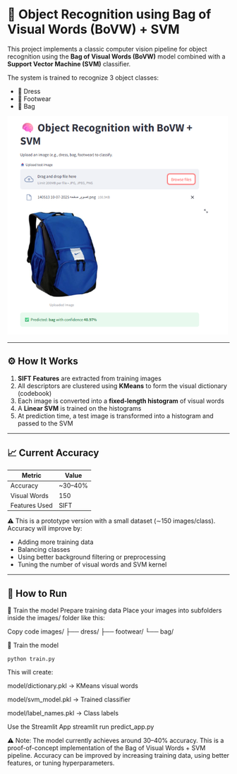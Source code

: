 # 🧠 Object Recognition using Bag of Visual Words (BoVW) + SVM

This project implements a classic computer vision pipeline for object recognition using the **Bag of Visual Words (BoVW)** model combined with a **Support Vector Machine (SVM)** classifier.

The system is trained to recognize 3 object classes:
- 👗 Dress  
- 👠 Footwear  
- 🎒 Bag  

<img src="sample_output.png" width="500">

---

## ⚙️ How It Works

1. **SIFT Features** are extracted from training images  
2. All descriptors are clustered using **KMeans** to form the visual dictionary (codebook)  
3. Each image is converted into a **fixed-length histogram** of visual words  
4. A **Linear SVM** is trained on the histograms  
5. At prediction time, a test image is transformed into a histogram and passed to the SVM

---

## 📈 Current Accuracy

| Metric         | Value   |
|----------------|---------|
| Accuracy       | ~30–40% |
| Visual Words   | 150     |
| Features Used  | SIFT    |

⚠️ This is a prototype version with a small dataset (∼150 images/class). Accuracy will improve by:
- Adding more training data
- Balancing classes
- Using better background filtering or preprocessing
- Tuning the number of visual words and SVM kernel

---

## 🚀 How to Run

🔹 Train the model
Prepare training data
Place your images into subfolders inside the images/ folder like this:

Copy code
images/
├── dress/
├── footwear/
└── bag/


🔹 Train the model
    
    python train.py

This will create:

model/dictionary.pkl → KMeans visual words

model/svm_model.pkl → Trained classifier

model/label_names.pkl → Class labels

Use the Streamlit App
streamlit run predict_app.py


⚠️ Note: The model currently achieves around 30–40% accuracy.
This is a proof-of-concept implementation of the Bag of Visual Words + SVM pipeline.
Accuracy can be improved by increasing training data, using better features, or tuning hyperparameters.

